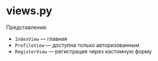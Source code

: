 # views.py

Представления:
- `IndexView` — главная
- `ProfileView` — доступна только авторизованным
- `RegisterView` — регистрация через кастомную форму
